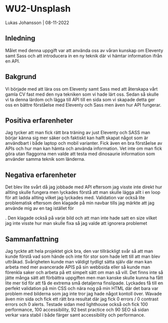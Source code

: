 # WU2-Unsplash
 
Lukas Johansson | 08-11-2022
 
## Inledning
Målet med denna uppgift var att använda oss av våran kunskap om Eleventy samt Sass och att introducera in en ny teknik där vi hämtar information ifrån en API.
 
## Bakgrund
Vi började med att lära oss om Eleventy samt Sass med att återskapa vårt gamla CV fast med den nya tekniken som vi hade lärt oss. Sedan så skulle vi ta denna lärdom och lägga till API till en sida som vi skapade detta ger oss en bättre förståelse med Eleventy och Sass men även hur API fungerar.
 
 
## Positiva erfarenheter
Jag tycker att man fick rätt bra träning av just Eleventy och SASS man börjar känna sig mer säker och faktiskt kan halft skapat något som är användbart i både laptop och mobil varianter. Fick även en bra förståelse av APIs och hur man kan hämta och använda information. Vet inte om man fick göra utan flaggorna men valde att testa med dinosaurie information som använder samma teknik som länderna.
 
## Negativa erfarenheter
Det blev lite svårt då jag jobbade med API eftersom jag visste inte direkt hur allting skulle fungera men lyckades förstå att man skulle lägga allt i en loop för att ladda allting vilket jag lyckades med. Validation var också lite problematisk eftersom den klagade på min navbar tills jag märkte att jag använde mig av en <navbar> tag istället för <nav>. Den klagade också på varje bild och att man inte hade satt en size vilket jag inte visste hur man skulle fixa så jag valde att ignorera problemet
 
## Sammanfattning
Jag tyckte att hela projektet gick bra, den var tillräckligt svår så att man kunde förstå vad som hände och inte för stor som hade lett till att man blev uttråkad. Svårigheten kunde man väldigt tydligt sätta själv där man kan arbeta med mer avancerade APIS på sin webbsida eller så kunde man förenkla saker och arbeta på ett simpelt sätt om man så vill. Det finns inte så jätte många sätt att förbättra uppgiften men man kanske skulle kunna ha fått lite mer tid för att få de extrema små detaljerna finslipade. Lyckades få till en perfekt validation på min CSS och nära nog på min HTML där det bara var problem med bilderna som jag inte tror jag hade något kontoll över. Wavade även min sida och fick ett rätt bra resultat där jag fick 0 errors / 0 contrast errors och 0 alerts. Testade sidan med lighthouse också och fick 100 performance, 100 accessibility, 92 best practice och 90 SEO så sidan verkar vara stabil i både färger samt accessibility och performance.  

